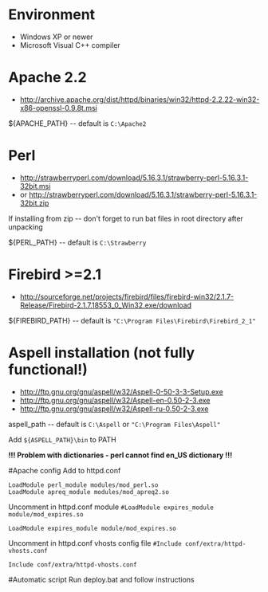 # Environment
 * Windows XP or newer
 * Microsoft Visual C++ compiler

# Apache 2.2
 * http://archive.apache.org/dist/httpd/binaries/win32/httpd-2.2.22-win32-x86-openssl-0.9.8t.msi

${APACHE_PATH} -- default is `C:\Apache2`

# Perl
 * http://strawberryperl.com/download/5.16.3.1/strawberry-perl-5.16.3.1-32bit.msi 
 * or http://strawberryperl.com/download/5.16.3.1/strawberry-perl-5.16.3.1-32bit.zip

If installing from zip -- don't forget to run bat files in root directory after unpacking

${PERL_PATH} -- default is `C:\Strawberry`

# Firebird >=2.1
 * http://sourceforge.net/projects/firebird/files/firebird-win32/2.1.7-Release/Firebird-2.1.7.18553_0_Win32.exe/download
 
${FIREBIRD_PATH} -- default is `"C:\Program Files\Firebird\Firebird_2_1"`

# Aspell installation (not fully functional!)
 * http://ftp.gnu.org/gnu/aspell/w32/Aspell-0-50-3-3-Setup.exe
 * http://ftp.gnu.org/gnu/aspell/w32/Aspell-en-0.50-2-3.exe
 * http://ftp.gnu.org/gnu/aspell/w32/Aspell-ru-0.50-2-3.exe

aspell_path -- default is `C:\Aspell` or `"C:\Program Files\Aspell"`

Add `${ASPELL_PATH}\bin` to PATH

**!!! Problem with dictionaries - perl cannot find en_US dictionary !!!**

#Apache config 
Add to httpd.conf
```
LoadModule perl_module modules/mod_perl.so
LoadModule apreq_module modules/mod_apreq2.so
```
Uncomment in httpd.conf module `#LoadModule expires_module module/mod_expires.so`
```
LoadModule expires_module module/mod_expires.so
```
Uncomment in httpd.conf vhosts config file `#Include conf/extra/httpd-vhosts.conf`
```
Include conf/extra/httpd-vhosts.conf
```

#Automatic script
Run deploy.bat and follow instructions
